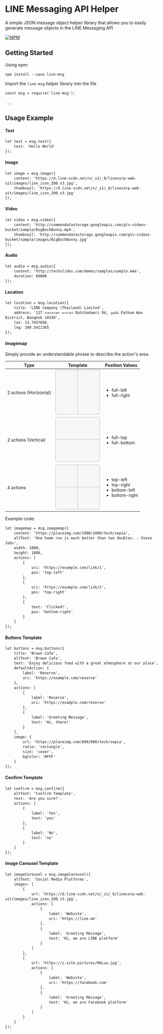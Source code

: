 # LINE Messaging API Helper
A simple JSON message object helper library that allows you to easily generate message objects in the LINE Messaging API

[![NPM](https://nodei.co/npm/line-msg.png?downloads=true&stars=true)](https://nodei.co/npm/line-msg/)

## Getting Started
Using npm:
```
npm install --save line-msg
```
Import the `line-msg` helper library into the file
```
const msg = require('line-msg');

...
```

## Usage Example
#### Text
```
let text = msg.text({
    text: 'Hello World'
});
```
#### Image
```
let image = msg.image({
    content: 'https://d.line-scdn.net/n/_s1/_0/linecorp-web-uit/images/line_icon_200_v3.jpg',
    thumbnail: 'https://d.line-scdn.net/n/_s1/_0/linecorp-web-uit/images/line_icon_200_v3.jpg'
});
```
#### Video
```
let video = msg.video({
    content: 'http://commondatastorage.googleapis.com/gtv-videos-bucket/sample/BigBuckBunny.mp4',
    thumbnail: 'http://commondatastorage.googleapis.com/gtv-videos-bucket/sample/images/BigBuckBunny.jpg'
});
```
#### Audio
```
let audio = msg.audio({
    content: 'http://techslides.com/demos/samples/sample.m4a',
    duration: 60000
});
```
#### Location
```
let location = msg.location({
    title: 'LINE Company (Thailand) Limited',
    address: '127 อาคารเกษร ทาวเวอร์ Ratchadamri Rd, ลุมพินี Pathum Wan District, Bangkok 10330',
    lat: 13.7457856,
    lng: 100.5411365
});
```
#### Imagemap
Simply provide an understandable phrase to describe the action's area.

| Type                   | Template | Position Values                                     |
|------------------------|----------|-----------------------------------------------------|
| 2 actions (Horizontal) | <img src="https://github.com/kanmanus/line-msg/blob/master/assets/template2x.png"> | <ul><li>full-left</li><li>full-right</li></ul>|
| 2 actions (Vertical)   | <img src="https://github.com/kanmanus/line-msg/blob/master/assets/template2y.png"> | <ul><li>full-top</li><li>full-bottom</li></ul>|
| 4 actions              | <img src="https://github.com/kanmanus/line-msg/blob/master/assets/template4.png"> | <ul><li>top-left</li><li>top-right</li><li>bottom-left</li><li>bottom-right</li></ul>|

Example code:
```
let imagemap = msg.imagemap({
    content: 'https://placeimg.com/1000/1000/tech/sepia',
    altText: 'One home run is much better than two doubles. - Steve Jobs',
    width: 1000,
    height: 1000,
    actions: [
        {
            uri: 'https://example.com/link/1',
            pos: 'top-left'
        },
        {
            uri: 'https://example.com/link/2',
            pos: 'top-right'
        },
        {
            text: 'Clicked!',
            pos: 'bottom-right'
        }
    ]
});
```
#### Buttons Template
````
let buttons = msg.buttons({
    title: 'Brown Cafe',
    altText: 'Brown Cafe',
    text: 'Enjoy delicious food with a great atmosphere at our place',
    defaultAction: {
        label: 'Reserve',
        uri: 'https://example.com/reserve'
    },
    actions: [
        {
            label: 'Reserve',
            uri: 'https://example.com/reserve'
        },
        {
            label: 'Greeting Message',
            text: 'Hi, there!'
        }
    ],
    image: {
        url: 'https://placeimg.com/800/600/tech/sepia',
        ratio: 'rectangle',
        size: 'cover',
        bgColor: '#FFF'
    }
});
````
#### Confirm Template
````
let confirm = msg.confirm({
    altText: 'Confirm Template',
    text: 'Are you sure?',
    actions: [
        {
            label: 'Yes',
            text: 'yes'
        },
        {
            label: 'No',
            text: 'no'
        }
    ]
});
````
#### Image Carousel Template
````
let imageCarousel = msg.imageCarousel({
    altText: 'Social Media Platforms',
    images: [
        {
            url: 'https://d.line-scdn.net/n/_s1/_0/linecorp-web-uit/images/line_icon_200_v3.jpg',
            actions: [
                {
                    label: 'Website',
                    uri: 'https://line.me'
                },
                {
                    label: 'Greeting Message',
                    text: 'Hi, we are LINE platform'
                }
            ]
        },
        {
            url: 'https://i.site.pictures/RALuu.jpg',
            actions: [
                {
                    label: 'Website',
                    uri: 'https://facebook.com'
                },
                {
                    label: 'Greeting Message',
                    text: 'Hi, we are Facebook platform'
                }
            ]
        }
    ]
});
````
